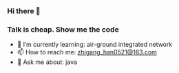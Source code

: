 ### Hi there 👋
### Talk is cheap. Show me the code
- 🌱 I’m currently learning: air-ground integrated network
- 📫 How to reach me: zhigang_han0521@163.com
- 💬 Ask me about: java

<!--
**Eric-Han0521/Eric-Han0521** is a ✨ _special_ ✨ repository because its `README.md` (this file) appears on your GitHub profile.

Here are some ideas to get you started:

- 🔭 I’m currently working on ...
- 🌱 I’m currently learning ...
- 👯 I’m looking to collaborate on ...
- 🤔 I’m looking for help with ...
- 💬 Ask me about ...
- 📫 How to reach me: ...
- 😄 Pronouns: ...
- ⚡ Fun fact: ...
-->
